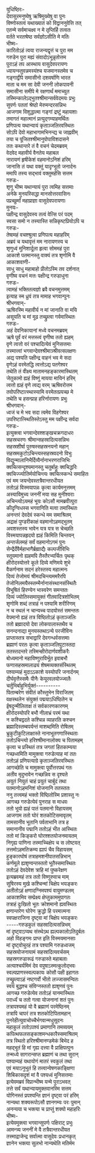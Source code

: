युधिष्ठिरः-  
देवासुरमनुष्येषु ऋषिमुख्येषु वा पुनः  
विष्णोस्तत्वं यथाख्यातं को विद्वाननुवेत्ति तत्  
एतन्मे सर्वमाचक्ष्व न मे तृप्तिर्हि तत्वतः  
वर्तते भरतश्रेष्ठ सर्वज्ञोऽसीति मे मतिः  
भीष्मः-   
कारितोऽहं त्वया राजन्यद्वृत्तं च पुरा मम  
गरुडेन पुरा मह्यं संवादोऽभून्नृतोत्तम  
पुराऽहं तप आस्थाय वासुदेवपरायणः  
ध्यायन्स्तुवन्नमस्यंश्च यजमानस्तमेव च  
गङ्गाद्वीपे समासीनो दशवर्षाणि भारत  
माता च मम सा देवी जननी लोकपावनी  
समासीना समीपे मे रक्षणार्थं ममाच्युत  
तस्मिन्कालेऽद्भुतश्श्रीमान्सर्ववेदमयः प्रभुः  
सुपर्णः पततां श्रेष्ठो मेरुमन्दरसन्निभः  
आजगाम विशुद्धात्मा गङ्गां द्रष्टुं महायशाः  
तमागतं महात्मानं प्रत्युद्गम्याहमर्थितः  
प्रणिपत्य यथान्यायं कृताञ्जलिरवस्थितः  
सोऽपि देवो महाभागामभिनन्द्य च जाह्नवीम्  
तया च पूजितश्श्रीमानुपोपाविशदासने  
ततः कथान्तरे तं वै वचनं चेदमब्रवम्  
वेदवेद महावीर्य वैनतेय महाबल  
नारायणं हृषीकेशं वहमानोऽनिशं हरिम्  
जानासि तं यथा वक्तुं यादृग्भूतो जनार्दनः  
ममापि तस्य सद्भावं वक्तुमर्हसि सत्तम  
गरुडः-  
शृणु भीष्म यथान्यायं पुरा त्वमिह सत्तमाः  
अनेके मुनयस्सिद्धा मानसोत्तरवासिनः  
पप्रच्छुर्मां महाप्राज्ञा वासुदेवपरायणाः  
मुनयः-  
पक्षीन्द्र वासुदेवस्य तत्वं वेत्सि परं पदम्  
स्वसा समो न तस्यास्ति सन्निकृष्टप्रियोऽपि च  
गरुडः-  
तेषामहं वचश्श्रुत्वा प्रणिपत्य महाहरिम्  
अब्रवं च यथावृत्तं मम नारायणस्य च  
शृणुध्वं मुनिशार्दूला हृत्वा सोममहं पुरा  
आकाशे पतमानस्तु वाक्यं तत्र शृणोमि वै  
आकाशवाणी-  
साधु साधु महाबाहो प्रीतोऽस्मि तव दर्शनात्  
वृणीष्व वचनं मत्तः पक्षीन्द्र गरुडाधुना  
गरुडः-  
त्वामहं भक्तितत्वज्ञो ब्रवै वचनमुत्तमम्  
इत्याह स्म ध्रुवं तत्र मामाह भगवान्पुनः  
श्रीभगवान्-  
ऋषिरस्मि महावीर्य न मां जानाति वा मयि  
असूयति च मां मूढ तच्छ्रुत्वा गर्वमास्थितः  
गरुडः-  
अहं देवनिकायानां मध्ये वचनमब्रवम्  
ऋषे पूर्वं वरं मत्तस्त्वं वृणीष्व ततो ह्यहम्  
वृणे त्वत्तो वरं पश्चादित्येवं मुनिसत्तमाः  
तस्मात्त्वां भगवान्देवश्श्रीमाञ्श्रीवत्सलक्षणः  
अद्य पश्यति पक्षीन्द्र वाहनं भव मे सदा  
वृणेऽहं वरमेतद्धि त्वत्तोऽद्य पतगेश्वर  
तथेति तं वीक्ष्य मातामनहङ्कारमास्थितम्  
जेतुकामो ह्यहं विष्णुं मायया मायिनं हरिम्  
त्वत्तो ह्यहं वृणे त्वद्य वरम् ऋषिवरोत्तम  
तवोपरिष्टात्स्थास्यामि वरमेतत्प्रयच्छ मे  
तथेति च हसन्प्राह हरिर्नारायणः प्रभुः  
श्रीभगवान्-  
ध्वजं च मे भव सदा त्वमेव विहगेश्वर  
उपरिष्टात्स्थितिस्तेऽस्तु मम पक्षीन्द्र सर्वदा  
गरुडः-  
इत्युक्त्वा भगवान्देवश्शङ्खचक्रगदाधरः  
सहस्रचरणः श्रीमान्सहस्रादित्यसन्निभः  
सहस्रशीर्षा पुरुषस्सहस्रनयनो महान्  
सहस्रमकुटोऽचिन्त्यस्सहस्रवदनो विभुः  
विद्युन्मालानिभैर्दिव्यैर्नानाभरणराजिभिः  
क्वचित्सन्दृश्यमानस्तु चतुर्बाहुः क्वचिद्धरिः  
क्वचिज्ज्योतिर्मयोचिन्त्यः क्वचित्स्कन्धे समाहितः  
एवं मम जयन्देवस्तत्रैवान्तरधीयत  
ततोऽहं विस्मयापन्नः कृत्वा कार्यमनुत्तमम्  
अस्याविमुच्य जननीं मया सह मुनीश्वराः  
अचिन्त्योऽयमहं भूयः कोऽसौ मामब्रवीत्पुरा  
कीदृग्विधस्स भगवानिति मत्वा तमास्थितः  
अनन्तरं देवदेवं स्कन्धे मम समाश्रितम्  
अद्राक्षं पुण्डरीकाक्षं वहमानोऽहमद्भुतम्  
अवशस्तस्य भावेन यत्र यत्र स चेच्छति  
विस्मयापन्नहृदयो ह्यहं किमिति चिन्तयन्  
अन्तर्जलमहं सर्वं वहमानोऽगमं पुनः  
सेन्द्रैर्देवैर्महाभागैर्ब्रह्माद्यैः कल्पजीविभिः  
स्तूयमानो ह्यहमपि तैस्तैरभ्यर्चितः पृथक्  
क्षीरोदस्योत्तरे कूले दिव्ये मणिमये शुभे  
वैकर्णनाम सदनं हरेस्तस्य महात्मनः  
दिव्यं तेजोमयं श्रीमदचिन्त्यममरैरपि  
तेजोनिलमयैस्स्तम्भैर्नानासंस्थानसंस्थितैः  
विभूषितं हिरण्येन भास्वरेण समन्ततः  
दिव्यं ज्योतिस्समायुक्तं गीतवादित्रशोभितम्  
शृणोमि शब्दं तत्राहं न पश्यामि शरीरिणम्  
न च स्थलं न चान्यच्च पादयोस्तं समन्ततः  
वेपमानो ह्यहं तत्र विष्ठितोऽहं कृताञ्जलिः  
ततो ब्रह्मादयो देवा लोकपालास्तथैव च  
सनन्दनाद्या मुनयस्तथाऽन्ये परजीविनः  
प्राप्तास्तत्र सभाद्वारि देवगन्धर्वसत्तमाः  
ब्रह्माणं परतः कृत्वा कृताञ्जलिपुटास्तदा  
ततस्तदन्तरे तस्मिन्क्षीरोदार्णवशीकरैः  
बोध्यमानो महाविष्णुराविर्भूत इवाबभौ  
फणासहस्रमालाढ्यं शेषमव्यक्तसंस्थितम्  
पश्याम्यहं मुदाऽऽकाशे यस्योपरि जनार्दनम्  
दीर्घवृत्तैस्समैः पीनैः केयूरवलयोज्ज्वलैः  
चर्तुभिर्बाहुभिर्युक्तं----------  
पिताम्बरेण संवीतं कौस्तुभेन विराजितम्  
वक्षस्थलेन संयुक्तं पद्मयाऽधिष्ठितेन च  
ईषदुन्मीलिताक्षं तं सर्वकारणकारणम्  
क्षीरोदस्योपरि बभौ नीलाभ्रं परमं यथा  
न कश्चिद्वदते कश्चिन्न व्याहरति कश्चन  
ब्रह्मादिस्तम्बपर्यन्तं माशब्दमिति रोषितम्  
भ्रुकुटीकुटिलाक्षास्ते नानाभूतगणास्स्थिताः  
ततोऽचिन्त्यो हरिश्श्रीमानालोक्य च पितामहम्  
कृत्वा च प्रस्थितं तत्र जगतां हितकाम्यया  
गच्छध्वमिति मामुक्त्वा गरुडेत्याह मां ततः  
ततोऽहं प्रणिपत्याग्रे कृताञ्जलिरवस्थितः  
आगच्छेति च मामुक्त्वा पूर्वोत्तरपथं गतः  
अतीव मृदुभावेन गच्छन्निव स दृश्यते  
अयुतं नियुतं चाहं प्रयुतं चार्बुदं तथा  
पतमानोऽहमनिशं योजनानि ततस्ततः  
ननु तत्त्वमहं भक्तो विष्ठितोस्मि प्रशास्तु नः  
आगच्छ गरुडेत्येवं पुनराह स माधवः  
ततो भूयो ह्यहं पातं पतमानो विहायसम्  
आजगाम ततो घोरं शतकोटिसमावृतम्  
तामसानीव भूतानि पर्वताभानि तत्र ह  
समानानीव पद्मानि ततोऽहं भीत आस्थितः  
ततो मां किङ्करो घोरश्शतयोजनमायतम्  
निगृह्य पाणिना तस्माच्चिक्षेप च स लोष्टवत्  
तत्तमोऽहमतिक्रम्य ह्यापं चैव विहायसम्  
हुङ्कारघोषं तत्राहमशनीपातसन्निभान्  
कर्णमूले ह्यशृण्वन्तस्ततो भूतैस्समास्थितः  
ततोऽहं देवदेवेश त्राहि मां पुष्करेक्षण  
इत्यब्रवमहं तत्र ततो विष्णुरुवाच माम्  
सुषिरस्य मुखे कश्चिन्मां चिक्षेप भयङ्करः  
अतीतोऽहं क्षणादग्निमपश्यं वायुमण्डलम्  
आकाशमिव सम्प्रेक्ष्य क्षेप्तुकाममुपागतः  
तत्राहं दुःखितो भूतः क्रोशमानो ह्यवस्थितः  
क्षणान्तरेण घोरेण क्रुद्धो हि परमात्मना  
स्वपक्षराजिना दृष्ट्वा मां चिक्षेप भयङ्करः  
-----गरुडकुलं सहस्रादित्यसन्निभम्  
मां दृष्ट्वाऽप्यथ संस्थेऽथ ह्यल्पकालोऽतिदुर्बलः  
अहो विहङ्गमः प्राप्त इति विस्मयमानसाः  
मां दृष्ट्वोचुरहं तत्र पश्यामि गरुडध्वजम्  
सहस्रयोजनायामं सहस्रादित्यवर्चसम्  
सहस्रगरुडारूढं गरुडास्ते महाबलाः  
अत्याश्चर्यमिमं देव वपुषाऽस्मत्कुलोद्भवः  
स्वल्पप्राणस्स्वल्पकायः कोसौ पक्षी इहागतः  
तच्छ्रुत्वाऽहं नष्टगर्वो भीतो लज्जासमन्वितः  
स्वयं बुद्धश्च संविग्नस्ततो ह्यशृणवं पुनः  
आगच्छ गरुडेत्येव ततोऽहं यानमास्थितः  
परार्ध्यं च ततो गत्वा योजनानां शतं पुनः  
तत्रापश्यमहं यो वै ब्रह्माणं परमेष्ठिनम्  
तत्रापि चापरं तत्र शतकोटिपितामहान्  
पुनरेहीत्युवाचोच्चैर्भगवान्मधुसूदनः  
महाकुलं ततोऽपश्यं प्रमाणानि तमव्ययम्  
कपित्थफलसङ्काशमन्धकारैस्समाश्रितम्  
तत्र स्थितो हरिश्श्रीमानण्डमेकं बिभेद ह  
महद्भूतं हि मां गृह्य दत्त्वा वै प्राक्षिपत्पुनः  
तन्मध्ये सागरान्सप्त ब्रह्माणं च तथा सुरान्  
पश्याम्यहं यथायोगं मातरं स्वकुलं तथा  
एवं मयाऽनुभूतं हि तत्त्वान्वेषणकाङ्क्षिणा  
शिबिकासदृशं मां वै पश्यध्वं मुनिसत्तमाः  
इत्येवमब्रवं विप्रान्भीष्म यन्मे पुराऽभवत्  
तत्ते सर्वं यथान्यायमुक्तवानस्मि सत्तम  
योगिनस्तं प्रपश्यन्ति ज्ञानं दृष्ट्वा परं हरिम्  
नान्यथा शक्यरूपोऽसौ ज्ञानगम्यः परः पुमान्  
अनन्यया च भक्त्या च प्राप्तुं शक्यो महाहरिः  
भीष्मः-   
इत्येवमुक्त्वा भगवान्सुपर्णः पक्षिराट् प्रभुः  
आमन्त्र्य जननीं मे वै तत्रैवान्तरधीयत  
तस्माद्राजेन्द्र सर्वात्मा वासुदेवः प्रधानकृत्  
ज्ञानेन भक्त्या सुलभो नान्यथेति मतिर्मम  
